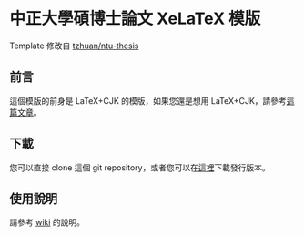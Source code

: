 # 中正大學碩博士論文 XeLaTeX 模版

Template 修改自 [tzhuan/ntu-thesis](https://github.com/tzhuan/ntu-thesis)

前言
----------

這個模版的前身是 LaTeX+CJK 的模版，如果您還是想用 LaTeX+CJK，請參考[這篇文章](http://www.csie.ntu.edu.tw/~tzhuan/www/resources/ntu/)。

下載
----------
您可以直接 clone 這個 git repository，或者您可以在[這裡](https://github.com/tzhuan/ntu-thesis/tags)下載發行版本。

使用說明
----------
請參考 [wiki](https://github.com/tzhuan/ntu-thesis/wiki) 的說明。

